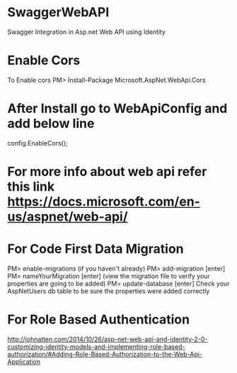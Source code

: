 # SwaggerWebAPI
Swagger Integration in Asp.net Web API using Identity 

# Enable Cors 
To Enable cors 
PM> Install-Package Microsoft.AspNet.WebApi.Cors

# After Install go to WebApiConfig and add below line
config.EnableCors();

# For more info about web api refer this link https://docs.microsoft.com/en-us/aspnet/web-api/

# For Code First Data Migration
PM> enable-migrations (if you haven't already)
PM> add-migration [enter]
PM> nameYourMigration [enter]
(view the migration file to verify your properties are going to be added)
PM> update-database [enter]
Check your AspNetUsers db table to be sure the properties were added correctly

# For Role Based Authentication
http://johnatten.com/2014/10/26/asp-net-web-api-and-identity-2-0-customizing-identity-models-and-implementing-role-based-authorization/#Adding-Role-Based-Authorization-to-the-Web-Api-Application